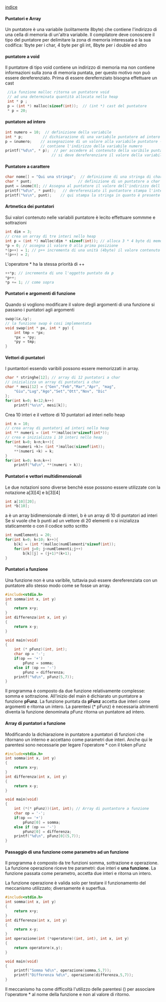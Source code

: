 [indice](readme.md)


#### Puntatori e Array
Un puntatore è una variabile (solitamente 8byte) che contiene l'indirizzo di una cella di memoria di un'altra variabile. 
Il compilatore deve conoscere il tipo del puntatore per delimitare la zona di memoria interessata e la sua codifica:
 1byte per i char, 4 byte per gli int, 8byte per i double ed altro
 
#### puntatore a void
Il puntatore di tipo void contiene un indirizzo di memoria ma non contiene informazioni sulla zona di memoria puntata,
 per questo motivo non può essere dereferenziato. Prima di essere derefernziato bisogna effettuare un cast
```C
 //La funzione malloc ritorna un puntatore void 
 // ad una determinata quantità allocata nello heap
 int * p ;
 p = (int *) malloc(sizeof(int));  // (int *) cast del puntatore
 * p = 20;
```
#### puntatore ad intero
```C
int numero = 10;  // definizione della variabile
int * p;         // dichiarazione di una variabile puntatore ad intero
p = &numero;    // assegnazione di un valore alla variabile puntatore -> 
                // contiene l'indirizzo della variabile numero
printf("%d\n", * p);  // per accedere al contenuto della varibile puntata 
                     // si deve dereferenziare il valore della variabile puntatore
```
#### Puntatore a carattere
```C
char nome[] = "Qui una stringa";  // definizione di una stringa di char
char * punt;                     // definizione di un puntatore a char (non è un puntatore a stringa)
punt = &nome[0]; // Assegna al puntatore il valore dell'indirizzo dell'array nome
printf("%d\n", * punt);   // dereferenziato il puntantore stampa l'intero 81 (Q)
printf("%s\n", punt);    // qui stampa la stringa in quanto è presente la direttiva %s
```
#### Artmetica dei puntatori
Sui valori contenuto nelle variabili puntatore è lecito effettuare sommme e sottrazioni
```C
int dim = 3;
// crea un array di tre interi nello heap
int p = (int *) malloc(dim * sizeof(int)); // alloca 3 * 4 byte di memoria
*p = 0; // assegna il valore 0 alla prima posizione
*(p++) = 1; // p++ incrementa di una unità (4byte) il valore contenuto in p
*(p++) = 2;
```
L'operatore * ha la stessa priorità di ++
```C
++*p; // incrementa di uno l'oggetto puntato da p
*p++; 
*p += 1; // come sopra
```
#### Puntatori e argomenti di funzione
Quando si vogliono modificare il valore degli argomenti di una funzione
si passano i puntatori agli argomenti
```C
swap(&x,&y);
// la funzione swap è cosi implementata
void swap(int * px, int * py) {
    int tmp = *px;
    *px = *py;
    *py = tmp;
}


```
#### Vettori di puntatori
I puntantori essendo varibili possono essere memorizzati in array.
```C
char * stringhe[12]; // array di 12 puntatori a char
// inizializza un array di puntatori a char
char * mesi[12] = {"Gen","Feb","Mar","Apr", "mag",
    "Giu","Lug","Ago","Set","Ott","Nov", "Dic"
}; 
for(int k=0; k<12;k++)
    printf("%s\n", mesi[k]);
```
Crea 10 interi e il vettore di 10 puntatori ad interi nello heap
```C
int n = 10;
// crea array di puntatori ad interi nello heap
int ** numeri = (int **)malloc(n*sizeof(int*));
// crea e inizializza i 10 interi nello heap
for(int k=0; k<n;k++){
    *(numeri +k)= (int *)malloc(sizeof(int));
    **(numeri +k) = k;
}
for(int k=0; k<n;k++)
    printf("%d\n", **(numeri + k));
```
#### Puntatori e vettori multidimensionali
Le due notazioni sono diverse benchè esse possono essere utilizzate
con la notazione a[3][4] e b[3][4]

```C
int a[10][20];
int *b[10];
```
a è un array bidimensionale di interi, b è un array di 10 di puntatori ad interi
Se si vuole che b punti ad un vettore di 20 elementi o si inizializza staticamente
o con il codice sotto scritto
```C
int numElementi = 20;
for(int k=0; k<10; k++){
    b[k] = (int *)malloc(numElementi*sizeof(int));
    for(int j=0; j<numElementi;j++)
        b[k][j] = (j+1)*(k+1);
}
```

#### Puntatori a funzione
Una funzione non è una varibile, tuttavia può essere dereferenziata con un puntatore
allo stesso modo come se fosse un array.
```C
#include<stdio.h>
int somma(int x, int y) 
{
    return x+y;
}
int differenza(int x, int y) 
{
    return x-y;
}

void main(void)
{
    int (* pFunz)(int, int);
    char op = '-';
    if(op == '+')
        pFunz = somma;
    else if (op == '-')
        pFunz = differenza;
    printf("%d\n", pFunz(5,7));
}
```
Il programma è composto da due funzione relativamente complesse: somma e 
sottrazione. 
All'inizio del main è dichiarato un puntatore a funzione __pFunz__.
La funzione puntata da __pFunz__ accetta due interi come argomenti e ritorna 
un intero. La parentesi (* pFunz) è necessaria altrimenti diventa 
la funzione denominata pFunz ritorna un puntatore ad intero.

#### Array di puntatori a funzione

Modificando la dichiarazione in puntatore a puntatori di funzioni 
che ritornano un interno e accettano come parametri due interi.
Anche qui le parentesi sono necessarie per legare l'operatore *
con il token pFunz
```C
#include<stdio.h>
int somma(int x, int y) 
{
    return x+y;
}
int differenza(int x, int y) 
{
    return x-y;
}

void main(void)
{
    int (*(* pFunz))(int, int); // Array di puntantore a funzione
    char op = '-';
    if(op == '+')
        pFunz[0] = somma;
    else if (op == '-')
        pFunz[0] = differenza;
    printf("%d\n", pFunz[0](5,7));
}
```
#### Passaggio di una funzione come parametro ad un funzione

Il programma è composto da tre funzioni somma, sottrazione e operazione.
La funzione operazione riceve tre parametri: due interi e __una funzione__.
La funzione passata come perametro, accetta due interi e ritorna un intero.


La funzione operazione è valida solo per testare il funzionamento
del meccanismo utilizzato; diversamente è superflua.
```C
#include<stdio.h>
int somma(int x, int y) 
{
    return x+y;
}
int differenza(int x, int y) 
{
    return x-y;
}
int operazione(int (*operatore)(int, int), int x, int y)
{
    return operatore(x,y);
}

void main(void)
{
    printf("Somma %d\n", operazione(somma,5,7));
    printf("Differenza %d\n", operazione(differenza,5,7));
}
```
Il meccanismo ha come difficoltà l'utilizzo delle parentesi () per associare
l'operatore * al nome della funzione e non al valore di ritorno.










